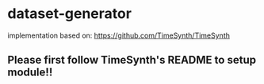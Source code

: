 # dataset-generator

implementation based on:
https://github.com/TimeSynth/TimeSynth
## Please first follow TimeSynth's README to setup module!!

